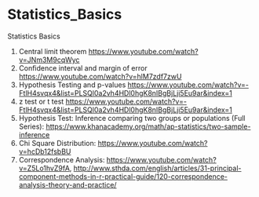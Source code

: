 # Statistics_Basics
Statistics Basics
1. Central limit theorem https://www.youtube.com/watch?v=JNm3M9cqWyc
2. Confidence interval and margin of error https://www.youtube.com/watch?v=hlM7zdf7zwU
3. Hypothesis Testing and p-values https://www.youtube.com/watch?v=-FtlH4svqx4&list=PLSQl0a2vh4HDl0hgK8nIBgBjLji5Eu9ar&index=1
4. z test or t test https://www.youtube.com/watch?v=-FtlH4svqx4&list=PLSQl0a2vh4HDl0hgK8nIBgBjLji5Eu9ar&index=1
5. Hypothesis Test: Inference comparing two groups or populations (Full Series): https://www.khanacademy.org/math/ap-statistics/two-sample-inference
6. Chi Square Distribution: https://www.youtube.com/watch?v=hcDb12fsbBU
7. Correspondence Analysis: https://www.youtube.com/watch?v=Z5Lo1hvZ9fA, http://www.sthda.com/english/articles/31-principal-component-methods-in-r-practical-guide/120-correspondence-analysis-theory-and-practice/
